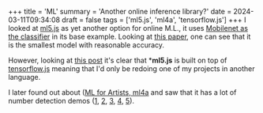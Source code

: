 +++
title = 'ML'
summary = 'Another online inference library?'
date = 2024-03-11T09:34:08
draft = false
tags = ['ml5.js', 'ml4a', 'tensorflow.js']
+++
I looked at [ml5.js](https://ml5js.org/about) as yet another option for online M.L., it uses [Mobilenet as the classifier](https://builtin.com/machine-learning/mobilenet) in its base example.
Looking at [this paper](https://dif7uuh3zqcps.cloudfront.net/wp-content/uploads/sites/11/2021/01/17192613/MNIST-Handwritten-Digit-Recognition-with-Different-CNN-Architectures.pdf), one can see that it is the smallest model with reasonable accuracy.

However, looking at [this post](https://dev.to/atapas/how-i-attempted-image-classification-in-the-browser-using-ml5-js-and-react-1lj3) it's clear that ***ml5.js** is built on top of [tensorflow.js](tensorflow.js) meaning that I'd only be redoing one of my projects in another language.

I later found out about ([ML for Artists, ml4a](https://ml4a.github.io/ml4a/) and saw that it has a lot of number detection demos ([1](https://ml4a.github.io/demos/convolution/), [2](https://ml4a.github.io/demos/convolution_all/), [3](https://ml4a.github.io/demos/f_mnist_input/), [4](https://ml4a.github.io/demos/f_mnist_grid/), [5](https://ml4a.github.io/demos/confusion_mnist/)).
